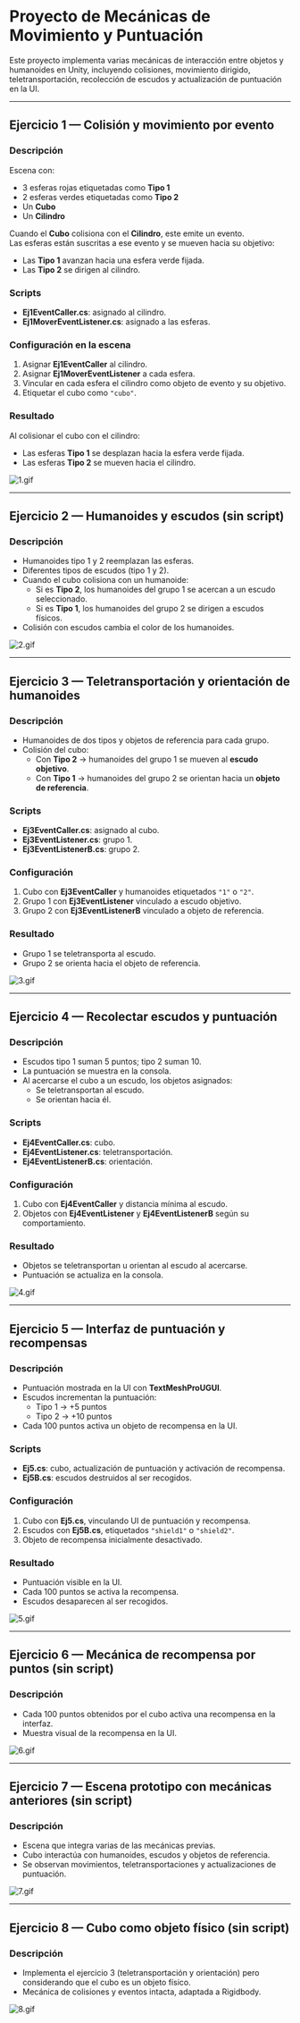 # Proyecto de Mecánicas de Movimiento y Puntuación

Este proyecto implementa varias mecánicas de interacción entre objetos y humanoides en Unity, incluyendo colisiones, movimiento dirigido, teletransportación, recolección de escudos y actualización de puntuación en la UI.

---

## Ejercicio 1 — Colisión y movimiento por evento

### Descripción
Escena con:
- 3 esferas rojas etiquetadas como **Tipo 1**  
- 2 esferas verdes etiquetadas como **Tipo 2**  
- Un **Cubo**  
- Un **Cilindro**

Cuando el **Cubo** colisiona con el **Cilindro**, este emite un evento.  
Las esferas están suscritas a ese evento y se mueven hacia su objetivo:
- Las **Tipo 1** avanzan hacia una esfera verde fijada.  
- Las **Tipo 2** se dirigen al cilindro.

### Scripts
- **Ej1EventCaller.cs**: asignado al cilindro.  
- **Ej1MoverEventListener.cs**: asignado a las esferas.

### Configuración en la escena
1. Asignar **Ej1EventCaller** al cilindro.  
2. Asignar **Ej1MoverEventListener** a cada esfera.  
3. Vincular en cada esfera el cilindro como objeto de evento y su objetivo.  
4. Etiquetar el cubo como `"cubo"`.

### Resultado
Al colisionar el cubo con el cilindro:
- Las esferas **Tipo 1** se desplazan hacia la esfera verde fijada.  
- Las esferas **Tipo 2** se mueven hacia el cilindro.

![1.gif](1.gif)

---

## Ejercicio 2 — Humanoides y escudos (sin script)

### Descripción
- Humanoides tipo 1 y 2 reemplazan las esferas.  
- Diferentes tipos de escudos (tipo 1 y 2).  
- Cuando el cubo colisiona con un humanoide:
  - Si es **Tipo 2**, los humanoides del grupo 1 se acercan a un escudo seleccionado.  
  - Si es **Tipo 1**, los humanoides del grupo 2 se dirigen a escudos físicos.  
- Colisión con escudos cambia el color de los humanoides.

![2.gif](2.gif)

---

## Ejercicio 3 — Teletransportación y orientación de humanoides

### Descripción
- Humanoides de dos tipos y objetos de referencia para cada grupo.  
- Colisión del cubo:
  - Con **Tipo 2** → humanoides del grupo 1 se mueven al **escudo objetivo**.  
  - Con **Tipo 1** → humanoides del grupo 2 se orientan hacia un **objeto de referencia**.

### Scripts
- **Ej3EventCaller.cs**: asignado al cubo.  
- **Ej3EventListener.cs**: grupo 1.  
- **Ej3EventListenerB.cs**: grupo 2.

### Configuración
1. Cubo con **Ej3EventCaller** y humanoides etiquetados `"1"` o `"2"`.  
2. Grupo 1 con **Ej3EventListener** vinculado a escudo objetivo.  
3. Grupo 2 con **Ej3EventListenerB** vinculado a objeto de referencia.

### Resultado
- Grupo 1 se teletransporta al escudo.  
- Grupo 2 se orienta hacia el objeto de referencia.

![3.gif](3.gif)

---

## Ejercicio 4 — Recolectar escudos y puntuación

### Descripción
- Escudos tipo 1 suman 5 puntos; tipo 2 suman 10.  
- La puntuación se muestra en la consola.  
- Al acercarse el cubo a un escudo, los objetos asignados:
  - Se teletransportan al escudo.  
  - Se orientan hacia él.

### Scripts
- **Ej4EventCaller.cs**: cubo.  
- **Ej4EventListener.cs**: teletransportación.  
- **Ej4EventListenerB.cs**: orientación.

### Configuración
1. Cubo con **Ej4EventCaller** y distancia mínima al escudo.  
2. Objetos con **Ej4EventListener** y **Ej4EventListenerB** según su comportamiento.

### Resultado
- Objetos se teletransportan u orientan al escudo al acercarse.  
- Puntuación se actualiza en la consola.

![4.gif](4.gif)

---

## Ejercicio 5 — Interfaz de puntuación y recompensas

### Descripción
- Puntuación mostrada en la UI con **TextMeshProUGUI**.  
- Escudos incrementan la puntuación:
  - Tipo 1 → +5 puntos  
  - Tipo 2 → +10 puntos  
- Cada 100 puntos activa un objeto de recompensa en la UI.

### Scripts
- **Ej5.cs**: cubo, actualización de puntuación y activación de recompensa.  
- **Ej5B.cs**: escudos destruidos al ser recogidos.

### Configuración
1. Cubo con **Ej5.cs**, vinculando UI de puntuación y recompensa.  
2. Escudos con **Ej5B.cs**, etiquetados `"shield1"` o `"shield2"`.  
3. Objeto de recompensa inicialmente desactivado.

### Resultado
- Puntuación visible en la UI.  
- Cada 100 puntos se activa la recompensa.  
- Escudos desaparecen al ser recogidos.

![5.gif](5.gif)

---

## Ejercicio 6 — Mecánica de recompensa por puntos (sin script)

### Descripción
- Cada 100 puntos obtenidos por el cubo activa una recompensa en la interfaz.  
- Muestra visual de la recompensa en la UI.

![6.gif](6.gif)

---

## Ejercicio 7 — Escena prototipo con mecánicas anteriores (sin script)

### Descripción
- Escena que integra varias de las mecánicas previas.  
- Cubo interactúa con humanoides, escudos y objetos de referencia.  
- Se observan movimientos, teletransportaciones y actualizaciones de puntuación.

![7.gif](7.gif)

---

## Ejercicio 8 — Cubo como objeto físico (sin script)

### Descripción
- Implementa el ejercicio 3 (teletransportación y orientación) pero considerando que el cubo es un objeto físico.  
- Mecánica de colisiones y eventos intacta, adaptada a Rigidbody.

![8.gif](8.gif)
